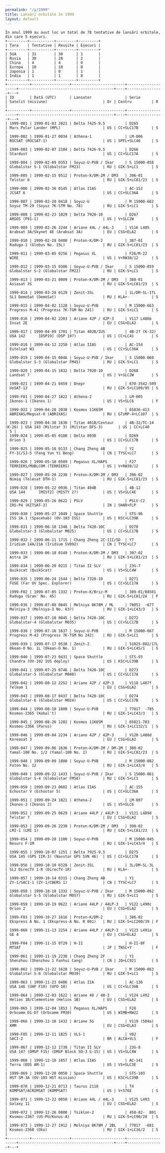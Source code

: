 ```yaml
---
permalink: "/y/1999"
title: Lansări orbitale în 1999
layout: default
---
```


    În anul 1999 au avut loc un total de 78 tentative de lansări orbitale, din care 5 eșecuri.
    +---------+-----------+---------+---------+
    | Țara    | Tentative | Reușite | Eșecuri |
    +---------+-----------+---------+---------+
    | SUA     | 31        | 30      | 1       |
    | Rusia   | 30        | 28      | 2       |
    | China   | 4         | 4       | 0       |
    | Europa  | 10        | 10      | 0       |
    | Japonia | 1         | 0       | 1       |
    | India   | 1         | 1       | 0       |
    +---------+-----------+---------+---------+
    +----------+-----------------+------------------------+--------------------+-------------------------------------------+----+----------------+---+
    | ID       | Dată (UTC)      | Lansator               | Serie              | Satelit (misiune)                         | Or | Centru         | R |
    +----------+-----------------+------------------------+--------------------+-------------------------------------------+----+----------------+---+
    | 1999-001 | 1999-01-03 2021 | Delta 7425-9.5         | D265               | Mars Polar Lander (MPL)                   | US | CC+SLC17B      | S |
    | 1999-002 | 1999-01-27 0034 | Athena-1               | LM-006             | ROCSAT (ROCSAT-1)                         | US | SPFL+SLC46     | S |
    | 1999-003 | 1999-02-07 2104 | Delta 7426-9.5         | D266               | Stardust                                  | US | CC+SLC17A      | S |
    | 1999-004 | 1999-02-09 0353 | Soyuz-U-PVB / Ikar     | S 15000-058        | Globalstar S-1 (Globalstar FM23)          | RU | GIK-5+LC1      | S |
    | 1999-005 | 1999-02-15 0512 | Proton-K/DM-2M / DM3   | 396-01             | Telstar 6                                 | RU | GIK-5+LC81/23  | S |
    | 1999-006 | 1999-02-16 0145 | Atlas IIAS             | AC-152             | JCSAT 6                                   | US | CC+SLC36A      | S |
    | 1999-007 | 1999-02-20 0418 | Soyuz-U                | M 15000-662        | Soyuz TM-29 (Soyuz 7K-STM No. 78)         | RU | GIK-5+LC1      | S |
    | 1999-008 | 1999-02-23 1029 | Delta 7920-10          | D267               | ARGOS (P91-1)                             | US | V+SLC2W        | S |
    | 1999-009 | 1999-02-26 2244 | Ariane 44L / 44L-3     | V116 L485          | Arabsat 3A/Skynet 4E (Arabsat 3A)         | EU | CSG+ELA2       | S |
    | 1999-010 | 1999-02-28 0400 | Proton-K/DM-2          | 387-01             | Raduga-1 (Globus No. 15L)                 | RU | GIK-5+LC81/23  | S |
    | 1999-011 | 1999-03-05 0256 | Pegasus XL             | F26/M-22           | WIRE                                      | US | V+RW30/12      | S |
    | 1999-012 | 1999-03-15 0306 | Soyuz-U-PVB / Ikar     | S 15000-059        | Globalstar S-2 (Globalstar FM22)          | RU | GIK-5+LC1      | S |
    | 1999-013 | 1999-03-21 0009 | Proton-K/DM-2M / DM3   | 388-01             | Asiasat 3S                                | RU | GIK-5+LC81/23  | S |
    | 1999-014 | 1999-03-28 0129 | Zenit-3SL              | 1L/DM-SL-1TL       | SL1 DemoSat (DemoSat)                     | RU | KLA+-          | S |
    | 1999-015 | 1999-04-02 1128 | Soyuz-U-PVB            | M 15000-663        | Progress M-41 (Progress 7K-TGM No 241)    | RU | GIK-5+LC1      | S |
    | 1999-016 | 1999-04-02 2203 | Ariane 42P / 42P-3     | V117 L486b         | Insat 2E                                  | EU | CSG+ELA2       | S |
    | 1999-017 | 1999-04-09 1701 | Titan 402B/IUS         | 4B-27 (K-32)       | USA 142      [DSP19] (DSP 19?)            | US | CC+LC41        | S |
    | 1999-018 | 1999-04-12 2250 | Atlas IIAS             | AC-154             | Eutelsat W3                               | US | CC+SLC36A      | S |
    | 1999-019 | 1999-04-15 0046 | Soyuz-U-PVB / Ikar     | S 15000-060        | Globalstar S-3 (Globalstar FM45)          | RU | GIK-5+LC1      | S |
    | 1999-020 | 1999-04-15 1832 | Delta 7920-10          | D268               | Landsat 7                                 | US | V+SLC2W        | S |
    | 1999-021 | 1999-04-21 0459 | Dnepr                  | 670-3542-509       | UoSAT-12                                  | RU | GIK-5+LC109/95 | S |
    | 1999-F01 | 1999-04-27 1822 | Athena-2               | LM-005             | Ikonos-1 (Ikonos 1)                       | US | VS+SLC6        | F |
    | 1999-022 | 1999-04-28 2030 | Kosmos 11K65M          | 65036-413          | ABRIXAS/Megsat-0 (ABRIXAS)                | RU | GTsMP-4+LC107  | S |
    | 1999-023 | 1999-04-30 1630 | Titan 401B/Centaur     | 4B-32/TC-14 (K-26) | USA 143 (Milstar 3) (Milstar DFS-3)       | US | CC+LC40        | S |
    | 1999-024 | 1999-05-05 0100 | Delta 8930             | D269               | Orion 3                                   | US | CC+SLC17B      | S |
    | 1999-025 | 1999-05-10 0133 | Chang Zheng 4B         | Y2                 | FY-1C/SJ-5 (Feng Yun Yi Beng)             | CN | TYSC+LC7       | S |
    | 1999-026 | 1999-05-18 0509 | Pegasus XL/HAPS        | F27                | TERRIERS/MUBLCOM (TERRIERS)               | US | V+RW30/12      | S |
    | 1999-027 | 1999-05-20 2230 | Proton-K/DM-2M / DM3   | 396-02             | Nimiq (Telesat DTH-1)                     | RU | GIK-5+LC81/23  | S |
    | 1999-028 | 1999-05-22 0936 | Titan 404B             | 4B-12              | USA 144      [MIST2] (MISTY 2?)           | US | VS+SLC4E       | S |
    | 1999-029 | 1999-05-26 0622 | PSLV                   | PSLV-C2            | IRS-P4 (KITSAT-3)                         | IN | SHAR+FLP       | S |
    | 1999-030 | 1999-05-27 1049 | Space Shuttle          | STS-96             | ISS 2A.1 (Spacehab) (OV-103 ISS)          | US | KSC+LC39B      | S |
    | 1999-031 | 1999-06-10 1348 | Delta 7420-10C         | D270               | Globalstar-3 (Globalstar M025)            | US | CC+SLC17B      | S |
    | 1999-032 | 1999-06-11 1715 | Chang Zheng 2C-III/SD  | Y7                 | Iridium 14A/21A (Iridium SV092)           | CN | TYSC+LC7       | S |
    | 1999-033 | 1999-06-18 0149 | Proton-K/DM-2M / DM3   | 397-02             | Astra 1H                                  | RU | GIK-5+LC81/23  | S |
    | 1999-034 | 1999-06-20 0215 | Titan II SLV           | 23G-7              | Quikscat (QuikScat)                       | US | VS+SLC4W       | S |
    | 1999-035 | 1999-06-24 1544 | Delta 7320-10          | D271               | FUSE (Far UV Spec. Explorer)              | US | CC+SLC17A      | S |
    | 1999-F02 | 1999-07-05 1332 | Proton-K/Briz-M        | 389-01/88501       | Raduga (Gran' No. 45)                     | RU | GIK-5+LC81/24  | F |
    | 1999-036 | 1999-07-08 0845 | Molniya 8K78M / ML     | 78051  -677        | Molniya-3 (Molniya-3 No. 63?)             | RU | GIK-1+LC43/3   | S |
    | 1999-037 | 1999-07-10 0845 | Delta 7420-10C         | D272               | Globalstar-4 (Globalstar M035)            | US | CC+SLC17B      | S |
    | 1999-038 | 1999-07-16 1637 | Soyuz-U-PVB            | M 15000-667        | Progress M-42 (Progress 7K-TGM No 242)    | RU | GIK-5+LC1      | S |
    | 1999-039 | 1999-07-17 0538 | Zenit-2                | 51025-802/17L      | Okean-O No. 1L (Okean-O No. 1)            | RU | GIK-5+LC45/1   | S |
    | 1999-040 | 1999-07-23 0431 | Space Shuttle          | STS-93             | Chandra (OV-102 IUS deploy)               | US | KSC+LC39B      | S |
    | 1999-041 | 1999-07-25 0746 | Delta 7420-10C         | D273               | Globalstar-5 (Globalstar M048)            | US | CC+SLC17A      | S |
    | 1999-042 | 1999-08-12 2252 | Ariane 42P / 42P-3     | V118 L487f         | Telkom 1                                  | EU | CSG+ELA2       | S |
    | 1999-043 | 1999-08-17 0437 | Delta 7420-10C         | D274               | Globalstar-6 (Globalstar M024)            | US | CC+SLC17B      | S |
    | 1999-044 | 1999-08-18 1800 | Soyuz-U-PVB            | 77017  -785        | Kosmos-2365 (Kobal't)                     | RU | GIK-1+LC43/3   | S |
    | 1999-045 | 1999-08-26 1202 | Kosmos 11K65M          | 65021-703          | Kosmos-2366 (Parus)                       | RU | GIK-1+LC132/1  | S |
    | 1999-046 | 1999-09-04 2234 | Ariane 42P / 42P-3     | V120 L488d         | Koreasat 3                                | EU | CSG+ELA2       | S |
    | 1999-047 | 1999-09-06 1636 | Proton-K/DM-2M / DM-2M | 388-02             | Yamal-100 No. 1/2 (Yamal-100 No. 2)       | RU | GIK-5+LC81/23  | S |
    | 1999-048 | 1999-09-09 1800 | Soyuz-U-PVB            | M 15000-082        | Foton No. 12                              | RU | GIK-1+LC43/4   | S |
    | 1999-049 | 1999-09-22 1433 | Soyuz-U-PVB / Ikar     | S 15000-061        | Globalstar S-4 (Globalstar FM58)          | RU | GIK-5+LC1      | S |
    | 1999-050 | 1999-09-23 0602 | Atlas IIAS             | AC-155             | Echostar V (Echostar 5)                   | US | CC+SLC36A      | S |
    | 1999-051 | 1999-09-24 1821 | Athena-2               | LM-007             | Ikonos-2 (Ikonos 2)                       | US | VS+SLC6        | S |
    | 1999-052 | 1999-09-25 0629 | Ariane 44LP / 44LP-3   | V121 L489d         | Telstar 7                                 | EU | CSG+ELA2       | S |
    | 1999-053 | 1999-09-26 2230 | Proton-K/DM-2M / DM3   | 398-02             | LMI-1 (LMI 1)                             | RU | GIK-5+LC81/23  | S |
    | 1999-054 | 1999-09-28 1100 | Soyuz-U-PVB            | M 15000-045        | Resurs F-1M                               | RU | GIK-1+LC43/4   | S |
    | 1999-055 | 1999-10-07 1251 | Delta 7925-9.5         | D275               | USA 145 (GPS IIR-3) (Navstar GPS SVN 46)  | US | CC+SLC17A      | S |
    | 1999-056 | 1999-10-10 0328 | Zenit-3SL              | 3L/DM-SL-3L        | SL2 DirecTV 1-R (DirecTV-1R)              | RU | KLA+-          | S |
    | 1999-057 | 1999-10-14 0315 | Chang Zheng 4B         | Y1                 | ZY-1/SACI-1 (ZY-1/CBERS 1)                | CN | TYSC+LC7       | S |
    | 1999-058 | 1999-10-18 1332 | Soyuz-U-PVB / Ikar     | M 15000-062        | Globalstar S-5 (Globalstar M057)          | RU | GIK-5+LC1      | S |
    | 1999-059 | 1999-10-19 0622 | Ariane 44LP / 44LP-3   | V122 L490c         | Orion 2                                   | EU | CSG+ELA2       | S |
    | 1999-F03 | 1999-10-27 1616 | Proton-K/DM-2          | 386-02             | Ekspress A No. 1 (Ekspress-A No. R 001)   | RU | GIK-5+LC200/39 | F |
    | 1999-060 | 1999-11-13 2254 | Ariane 44LP / 44LP-3   | V123 L491a         | GE 4                                      | EU | CSG+ELA2       | S |
    | 1999-F04 | 1999-11-15 0729 | H-II                   | H-II-8F            | MTSAT                                     | JP | TNSC+Y         | F |
    | 1999-061 | 1999-11-19 2230 | Chang Zheng 2F         | Y1                 | Shenzhou (Shenzhou 1 Fanhui Cang)         | CN | JQ+LC921       | S |
    | 1999-062 | 1999-11-22 1620 | Soyuz-U-PVB / Ikar     | M 15000-063        | Globalstar S-6 (Globalstar M039)          | RU | GIK-5+LC1      | S |
    | 1999-063 | 1999-11-23 0406 | Atlas IIA              | AC-136             | USA 146 (UHF F10) (UFO 10)                | US | CC+SLC36B      | S |
    | 1999-064 | 1999-12-03 1622 | Ariane 40 / 40-3       | V124 L492          | Helios 1B/Clementine (Helios 1B)          | EU | CSG+ELA2       | S |
    | 1999-065 | 1999-12-04 1853 | Pegasus XL/HAPS        | F28                | Orbcomm D1-D7 (Orbcomm FM30)              | US | WIMB+RW22      | S |
    | 1999-066 | 1999-12-10 1432 | Ariane 5G              | V119 (504a)        | XMM                                       | EU | CSG+ELA3       | S |
    | 1999-F05 | 1999-12-11 1825 | VLS-1                  | V02                | SACI-2                                    | BR | ALCA+VLS       | F |
    | 1999-067 | 1999-12-12 1738 | Titan II SLV           | 23G-8              | USA 147 (DMSP F15) (DMSP Block 5D-3 S-15) | US | VS+SLC4W       | S |
    | 1999-068 | 1999-12-18 1857 | Atlas IIAS             | AC-141             | Terra (EOS AM-1)                          | US | VS+SLC3E       | S |
    | 1999-069 | 1999-12-20 0050 | Space Shuttle          | STS-103            | HST SM-3A (OV-103 HST mission)            | US | KSC+LC39B      | S |
    | 1999-070 | 1999-12-21 0713 | Taurus 2110            | T4                 | KOMPSAT/ACRIMSAT (KOMPSAT)                | US | V+576E         | S |
    | 1999-071 | 1999-12-22 0050 | Ariane 44L / 44L-3     | V125 L493          | Galaxy 11                                 | EU | CSG+ELA2       | S |
    | 1999-072 | 1999-12-26 0800 | Tsiklon-2              | 450-82-  801       | Kosmos-2367 (US-PU/Konus-A)               | RU | GIK-5+LC90/20  | S |
    | 1999-073 | 1999-12-27 1912 | Molniya 8K78M / 2BL    | 77017  -681        | Kosmos-2368 (Oko)                         | RU | GIK-1+LC16/2   | S |
    +----------+-----------------+------------------------+--------------------+-------------------------------------------+----+----------------+---+

